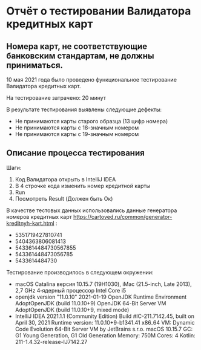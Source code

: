 # Отчёт о тестировании Валидатора кредитных карт

## Номера карт, не соответствующие банковским стандартам, не должны приниматься.

10 мая 2021 года было проведено функциональное тестирование Валидатора кредитных карт.

На тестирование затрачено: 20 минут

В результате тестирования выявлены следующие дефекты:
* Не принимаются карты старого образца (13 цифр номера)
* Не принимаются карты с 18-значным номером
* Не принимаются карты с 19-значным номером

## Описание процесса тестирования
Шаги:
1. Код Валидатора открыть в IntelliJ IDEA
2. В 4 строчке кода изменить номер кредитной карты
3. Run
4. Посмотреть Result (Должен быть Ок)


В качестве тестовых данных использовались данные генератора номеров кредитных карт https://cartoved.ru/common/generator-kreditnyh-kart.html :
* 5351719427810741
* 5404363806081413
* 5433614484730567855
* 543361448473056785
* 5433614484730

Тестирование производилось в следующем окружении:
* macOS Catalina версия 10.15.7 (19H1030), iMac (21.5-inch, Late 2013), 2,7 GHz 4‑ядерный процессор Intel Core i5
* openjdk version "11.0.10" 2021-01-19
OpenJDK Runtime Environment AdoptOpenJDK (build 11.0.10+9)
OpenJDK 64-Bit Server VM AdoptOpenJDK (build 11.0.10+9, mixed mode)
* IntelliJ IDEA 2021.1.1 (Community Edition)
Build #IC-211.7142.45, built on April 30, 2021
Runtime version: 11.0.10+9-b1341.41 x86_64
VM: Dynamic Code Evolution 64-Bit Server VM by JetBrains s.r.o.
macOS 10.15.7
GC: G1 Young Generation, G1 Old Generation
Memory: 750M
Cores: 4
Kotlin: 211-1.4.32-release-IJ7142.27
